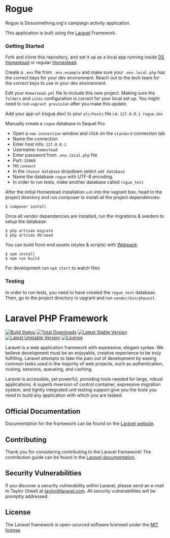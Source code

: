 # Rogue

Rogue is Dossomething.org's campaign activity application.

This application is built using the [Laravel](https://laravel.com) Framework.

### Getting Started
Fork and clone this repository, and set it up as a local app running inside [DS Homestead](https://github.com/DoSomething/ds-homestead) or regular [Homestead](https://github.com/laravel/homestead).

Create a `.env` file from `.env.example` and make sure your `.env.local.php` has the correct keys for your dev environment. Reach out to the tech team for the correct keys to use in your dev environment.

Edit your `Homestead.yml` file to include this new project. Making sure the `folders` and `sites` configuration is correct for your local set up. You might need to run `vagrant provision` after you make this update.

Add your app url (rogue.dev) to your `etc/hosts` file i.e. `127.0.0.1 rogue.dev`

Manually create a `rogue` database in Sequel Pro.
  - Open a `new connection` window and click on the `standard` connection tab
  - Name the connection
  - Enter host info: `127.0.0.1`
  - Username: `homestead`
  - Enter password from `.env.local.php` file
  - Port: `33060`
  - Hit `connect`
  - In the `choose database` dropdown select `add database`
  - Name the database `rogue` with UTF-8 encoding.
  - In order to run tests, make another database called `rogue_test`

After the initial Homestead installation `ssh` into the vagrant box, head to the project directory and run composer to install all the project dependencies:

```shell
$ composer install
```

Once all vendor dependencies are installed, run the migrations & seeders to setup the database:

```shell
$ php artisan migrate
$ php artisan db:seed
```
You can build front-end assets (styles & scripts) with [Webpack](https://github.com/DoSomething/webpack-config):

```shell
$ npm install
$ npm run build
```

For development run `npm start` to watch files

### Testing

In order to run tests, you need to have created the `rogue_test` database. Then, go to the project directory in vagrant and run `vendor/bin/phpunit`.

# Laravel PHP Framework

[![Build Status](https://travis-ci.org/laravel/framework.svg)](https://travis-ci.org/laravel/framework)
[![Total Downloads](https://poser.pugx.org/laravel/framework/d/total.svg)](https://packagist.org/packages/laravel/framework)
[![Latest Stable Version](https://poser.pugx.org/laravel/framework/v/stable.svg)](https://packagist.org/packages/laravel/framework)
[![Latest Unstable Version](https://poser.pugx.org/laravel/framework/v/unstable.svg)](https://packagist.org/packages/laravel/framework)
[![License](https://poser.pugx.org/laravel/framework/license.svg)](https://packagist.org/packages/laravel/framework)

Laravel is a web application framework with expressive, elegant syntax. We believe development must be an enjoyable, creative experience to be truly fulfilling. Laravel attempts to take the pain out of development by easing common tasks used in the majority of web projects, such as authentication, routing, sessions, queueing, and caching.

Laravel is accessible, yet powerful, providing tools needed for large, robust applications. A superb inversion of control container, expressive migration system, and tightly integrated unit testing support give you the tools you need to build any application with which you are tasked.

## Official Documentation

Documentation for the framework can be found on the [Laravel website](http://laravel.com/docs).

## Contributing

Thank you for considering contributing to the Laravel framework! The contribution guide can be found in the [Laravel documentation](http://laravel.com/docs/contributions).

## Security Vulnerabilities

If you discover a security vulnerability within Laravel, please send an e-mail to Taylor Otwell at taylor@laravel.com. All security vulnerabilities will be promptly addressed.

## License

The Laravel framework is open-sourced software licensed under the [MIT license](http://opensource.org/licenses/MIT).
